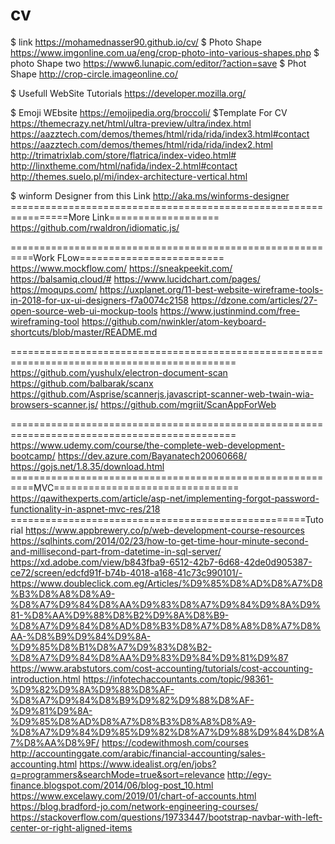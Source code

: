 # cv
$ link https://mohamednasser90.github.io/cv/
$ Photo Shape https://www.imgonline.com.ua/eng/crop-photo-into-various-shapes.php
$ photo Shape two https://www6.lunapic.com/editor/?action=save
$ Phot Shape http://crop-circle.imageonline.co/


$ Usefull WebSite Tutorials
https://developer.mozilla.org/

$ Emoji WEbsite
https://emojipedia.org/broccoli/
$Template For CV
https://themecrazy.net/html/ultra-preview/ultra/index.html
https://aazztech.com/demos/themes/html/rida/rida/index3.html#contact
https://aazztech.com/demos/themes/html/rida/rida/index2.html
http://trimatrixlab.com/store/flatrica/index-video.html#
http://linxtheme.com/html/nafida/index-2.html#contact
http://themes.suelo.pl/mi/index-architecture-vertical.html


$ winform Designer  from this Link
http://aka.ms/winforms-designer
================================================================More Link===================
https://github.com/rwaldron/idiomatic.js/

==========================================================Work FLow=========================
https://www.mockflow.com/
https://sneakpeekit.com/
https://balsamiq.cloud/#
https://www.lucidchart.com/pages/
https://moqups.com/
https://uxplanet.org/11-best-website-wireframe-tools-in-2018-for-ux-ui-designers-f7a0074c2158
https://dzone.com/articles/27-open-source-web-ui-mockup-tools
https://www.justinmind.com/free-wireframing-tool
https://github.com/nwinkler/atom-keyboard-shortcuts/blob/master/README.md

=============================================================================================
https://github.com/yushulx/electron-document-scan
https://github.com/balbarak/scanx
https://github.com/Asprise/scannerjs.javascript-scanner-web-twain-wia-browsers-scanner.js/
https://github.com/mgriit/ScanAppForWeb

=============================================================================================
https://www.udemy.com/course/the-complete-web-development-bootcamp/
https://dev.azure.com/Bayanatech20060668/
https://gojs.net/1.8.35/download.html
==========================================================MVC================================
https://qawithexperts.com/article/asp-net/implementing-forgot-password-functionality-in-aspnet-mvc-res/218
===================================================Tutorial
https://www.appbrewery.co/p/web-development-course-resources
https://sqlhints.com/2014/02/23/how-to-get-time-hour-minute-second-and-millisecond-part-from-datetime-in-sql-server/
https://xd.adobe.com/view/b843fba9-6512-42b7-6d68-42de0d905387-ce72/screen/edcfd91f-b74b-4018-a168-41c73c990101/-
https://www.doubleclick.com.eg/Articles/%D9%85%D8%AD%D8%A7%D8%B3%D8%A8%D8%A9-%D8%A7%D9%84%D8%AA%D9%83%D8%A7%D9%84%D9%8A%D9%81-%D8%AA%D9%88%D8%B2%D9%8A%D8%B9-%D8%A7%D9%84%D8%AD%D8%B3%D8%A7%D8%A8%D8%A7%D8%AA-%D8%B9%D9%84%D9%8A-%D9%85%D8%B1%D8%A7%D9%83%D8%B2-%D8%A7%D9%84%D8%AA%D9%83%D9%84%D9%81%D9%87
https://www.arabstutors.com/cost-accounting/tutorials/cost-accounting-introduction.html
https://infotechaccountants.com/topic/98361-%D9%82%D9%8A%D9%88%D8%AF-%D8%A7%D9%84%D8%B9%D9%82%D9%88%D8%AF-%D9%81%D9%8A-%D9%85%D8%AD%D8%A7%D8%B3%D8%A8%D8%A9-%D8%A7%D9%84%D9%85%D9%82%D8%A7%D9%88%D9%84%D8%A7%D8%AA%D8%9F/
https://codewithmosh.com/courses
http://accountinggate.com/arabic/financial-accounting/sales-accounting.html
https://www.idealist.org/en/jobs?q=programmers&searchMode=true&sort=relevance
http://egy-finance.blogspot.com/2014/06/blog-post_10.html
https://www.excelawy.com/2019/01/chart-of-accounts.html
https://blog.bradford-jo.com/network-engineering-courses/
https://stackoverflow.com/questions/19733447/bootstrap-navbar-with-left-center-or-right-aligned-items




